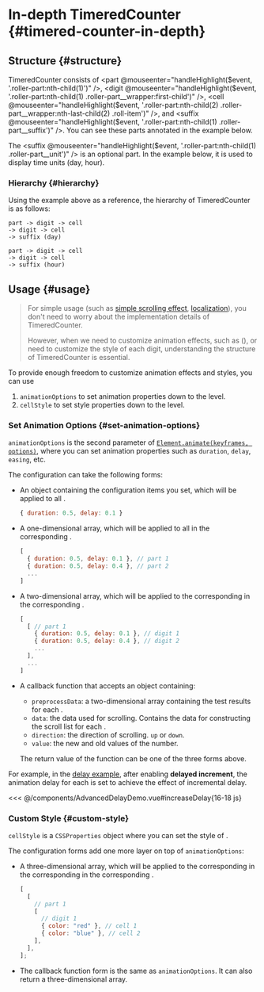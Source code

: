 # In-depth TimeredCounter {#timered-counter-in-depth}

## Structure {#structure}

TimeredCounter consists of <part @mouseenter="handleHighlight($event, '.roller-part:nth-child(1)')" />, <digit @mouseenter="handleHighlight($event, '.roller-part:nth-child(1) .roller-part__wrapper:first-child')" />, <cell @mouseenter="handleHighlight($event, '.roller-part:nth-child(2) .roller-part__wrapper:nth-last-child(2) .roll-item')" />, and <suffix @mouseenter="handleHighlight($event, '.roller-part:nth-child(1) .roller-part__suffix')" />. You can see these parts annotated in the example below.

The <suffix @mouseenter="handleHighlight($event, '.roller-part:nth-child(1) .roller-part__unit')" /> is an optional part. In the example below, it is used to display time units (day, hour).

<DemoContainer title="TimeredCounter Structure"><TimeredCounterStruct /></DemoContainer>

### Hierarchy {#hierarchy}

Using the example above as a reference, the hierarchy of TimeredCounter is as follows:

```
part -> digit -> cell
-> digit -> cell
-> suffix (day)

part -> digit -> cell
-> digit -> cell
-> suffix (hour)
```

## Usage {#usage}

> For simple usage (such as [simple scrolling effect](./examples/simple-usage), [localization](./examples/locale-usage)), you don't need to worry about the implementation details of TimeredCounter.
>
> However, when we need to customize animation effects, such as (<TimeredCounterText />), or need to customize the style of each digit, understanding the structure of TimeredCounter is essential.

To provide enough freedom to customize animation effects and styles, you can use

1. `animationOptions` to set animation properties down to the <digit /> level.
2. `cellStyle` to set style properties down to the <cell /> level.

### Set Animation Options {#set-animation-options}

`animationOptions` is the second parameter of [`Element.animate(keyframes, options)`](https://developer.mozilla.org/en-US/docs/Web/API/Element/animate#options), where you can set animation properties such as `duration`, `delay`, `easing`, etc.

The configuration can take the following forms:

- An object containing the configuration items you set, which will be applied to all <digit />.
  ```js
  { duration: 0.5, delay: 0.1 }
  ```
- A one-dimensional array, which will be applied to all <digit /> in the corresponding <part />.
  ```js
  [
    { duration: 0.5, delay: 0.1 }, // part 1
    { duration: 0.5, delay: 0.4 }, // part 2
    ...
  ]
  ```
- A two-dimensional array, which will be applied to the corresponding <digit /> in the corresponding <part />.
  ```js
  [
    [ // part 1
      { duration: 0.5, delay: 0.1 }, // digit 1
      { duration: 0.5, delay: 0.4 }, // digit 2
      ...
    ],
    ...
  ]
  ```
- A callback function that accepts an object containing:

  - `preprocessData`: a two-dimensional array containing the test results for each <digit />.
  - `data`: the data used for scrolling. Contains the data for constructing the scroll list for each <digit />.
  - `direction`: the direction of scrolling. `up` or `down`.
  - `value`: the new and old values of the number.

  The return value of the function can be one of the three forms above.

For example, in the [delay example](./examples/animated-usage#delay), after enabling **delayed increment**, the animation delay for each <digit /> is set to achieve the effect of incremental delay.

<<< @/components/AdvancedDelayDemo.vue#increaseDelay{16-18 js}

### Custom Style {#custom-style}

`cellStyle` is a `CSSProperties` object where you can set the style of <cell />.

The configuration forms add one more layer on top of `animationOptions`:

- A three-dimensional array, which will be applied to the corresponding <cell /> in the corresponding <digit /> in the corresponding <part />.
  ```js
  [
    [
      // part 1
      [
        // digit 1
        { color: "red" }, // cell 1
        { color: "blue" }, // cell 2
      ],
    ],
  ];
  ```
- The callback function form is the same as `animationOptions`. It can also return a three-dimensional array.
